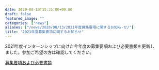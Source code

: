 ```yaml
---
date: 2020-08-13T15:35:00+09:00
draft: false
featured_image: ""
categories: ["news"]
aliases: ["/news/2020/08/13/2021年度募集要項に関するお知ら-せ/"]
title: "2021年度募集要項に関するお知らせ"
---
```

2021年度インターンシップに向けた今年度の募集要項および必要書類を更新しました。参加ご希望の⽅は確認してください。

[募集要項および必要書類](../required-docs.md)
